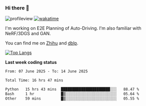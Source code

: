 ### Hi there 👋

![profileview](https://komarev.com/ghpvc/?username=bo233)
[![wakatime](https://wakatime.com/badge/user/018cb0e5-1559-4aa8-b3db-0d1aedf11b29.svg)](https://wakatime.com/@018cb0e5-1559-4aa8-b3db-0d1aedf11b29)

I'm working on E2E Planning of Auto-Driving. 
I'm also familiar with NeRF/3DGS and GAN.

You can find me on [Zhihu](https://www.zhihu.com/people/bo233) and [dblp](https://dblp.org/pid/331/1520.html).

[![Top Langs](https://github-readme-stats.vercel.app/api/top-langs/?username=bo233&hide=html,css&layout=compact)](https://github.com/anuraghazra/github-readme-stats)

**Last week coding status**
<!--START_SECTION:waka-->

```txt
From: 07 June 2025 - To: 14 June 2025

Total Time: 16 hrs 47 mins

Python   15 hrs 43 mins  ██████████████████████░░░   88.47 %
Bash     1 hr            █▒░░░░░░░░░░░░░░░░░░░░░░░   05.64 %
Other    59 mins         █▒░░░░░░░░░░░░░░░░░░░░░░░   05.55 %
```

<!--END_SECTION:waka-->

